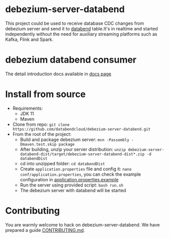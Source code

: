 # debezium-server-databend
This project could be used to receive database CDC changes from debezium server and send it to [databend](https://github.com/datafuselabs/databend) table.It's in realtime and  started independently without the need for auxiliary streaming platforms such as Kafka, Flink and Spark. 

# debezium databend consumer
The detail introduction docs available in [docs page](./docs/docs.md)

# Install from source

- Requirements:
    - JDK 11
    - Maven
- Clone from repo: `git clone https://github.com/databendcloud/debezium-server-databend.git`
- From the root of the project:
    - Build and package debezium server: `mvn -Passembly -Dmaven.test.skip package`
    - After building, unzip your server
      distribution: `unzip debezium-server-databend-dist/target/debezium-server-databend-dist*.zip -d databendDist`
    - cd into unzipped folder: `cd databendDist`
    - Create `application.properties` file and config it: `nano conf/application.properties`, you can check the example
      configuration
      in [application.properties.example](debezium-server-databend-sink/src/main/resources/conf/application.properties.example)
    - Run the server using provided script: `bash run.sh`
    - The debezium server with databend will be started

# Contributing

You are warmly welcome to hack on debezium-server-databend. We have prepared a guide [CONTRIBUTING.md](./CONTRIBUTING.md).
